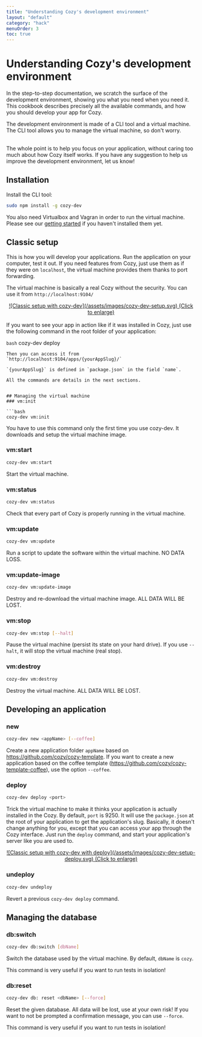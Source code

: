 ```yaml
---
title: "Understanding Cozy's development environment"
layout: "default"
category: "hack"
menuOrder: 3
toc: true
---
```


# Understanding Cozy's development environment

In the step-to-step documentation, we scratch the surface of the development environment, showing you what you need when you need it. This cookbook describes precisely all the available commands, and how you should develop your app for Cozy.

The development environment is made of a CLI tool and a virtual machine. The CLI tool allows you to manage the virtual machine, so don't worry.

<br />
The whole point is to help you focus on your application, without caring too much about how Cozy itself works. If you have any suggestion to help us improve the development environment, let us know!

## Installation
Install the CLI tool:
```bash
sudo npm install -g cozy-dev
```

You also need Virtualbox and Vagran in order to run the virtual machine. Please see our [getting started](/hack/getting-started/setup-environment.html) if you haven't installed them yet.

## Classic setup
This is how you will develop your applications. Run the application on your computer, test it out. If you need features from Cozy, just use them as if they were on `localhost`, the virtual machine provides them thanks to port forwarding.

The virtual machine is basically a real Cozy without the security. You can use it from `http://localhost:9104/`

<center><a href="/assets/images/cozy-dev-setup.svg" target="_blank">
![Classic setup with cozy-dev](/assets/images/cozy-dev-setup.svg)
(Click to enlarge)
</a></center>

<br />
If you want to see your app in action like if it was installed in Cozy, just use the following command in the root folder of your application:

```bash```
cozy-dev deploy
```
Then you can access it from `http://localhost:9104/apps/{yourAppSlug}/`

`{yourAppSlug}` is defined in `package.json` in the field `name`.

All the commands are details in the next sections.


## Managing the virtual machine
### vm:init

```bash
cozy-dev vm:init
```

You have to use this command only the first time you use cozy-dev. It downloads and setup the virtual machine image.

### vm:start

```bash
cozy-dev vm:start
```

Start the virtual machine.

### vm:status

```bash
cozy-dev vm:status
```

Check that every part of Cozy is properly running in the virtual machine.

### vm:update

```bash
cozy-dev vm:update
```

Run a script to update the software within the virtual machine. NO DATA LOSS.

### vm:update-image

```bash
cozy-dev vm:update-image
```

Destroy and re-download the virtual machine image. ALL DATA WILL BE LOST.

### vm:stop

```bash
cozy-dev vm:stop [--halt]
```

Pause the virtual machine (persist its state on your hard drive). If you use `--halt`, it will stop the virtual machine (real stop).

### vm:destroy

```bash
cozy-dev vm:destroy
```

Destroy the virtual machine. ALL DATA WILL BE LOST.


## Developing an application
### new

```bash
cozy-dev new <appName> [--coffee]
```

Create a new application folder `appName` based on https://github.com/cozy/cozy-template.
If you want to create a new application based on the coffee template (https://github.com/cozy/cozy-template-coffee), use the option `--coffee`.

### deploy

```bash
cozy-dev deploy <port>
```

Trick the virtual machine to make it thinks your application is actually installed in the Cozy. By default, `port` is 9250. It will use the `package.json` at the root of your application to get the application's slug.
Basically, it doesn't change anything for you, except that you can access your app through the Cozy interface. Just run the `deploy` command, and start your application's server like you are used to.

<center><a href="/assets/images/cozy-dev-setup-deploy.svg" target="_blank">
![Classic setup with cozy-dev with deploy](/assets/images/cozy-dev-setup-deploy.svg)
(Click to enlarge)
</a></center>


### undeploy

```bash
cozy-dev undeploy
```

Revert a previous `cozy-dev deploy` command.

## Managing the database
### db:switch

```bash
cozy-dev db:switch [dbName]
```

Switch the database used by the virtual machine. By default, `dbName` is `cozy`.

This command is very useful if you want to run tests in isolation!

### db:reset

```bash
cozy-dev db: reset <dbName> [--force]
```

Reset the given database. All data will be lost, use at your own risk! If you want to not be prompted a confirmation message, you can use `--force`.

This command is very useful if you want to run tests in isolation!
